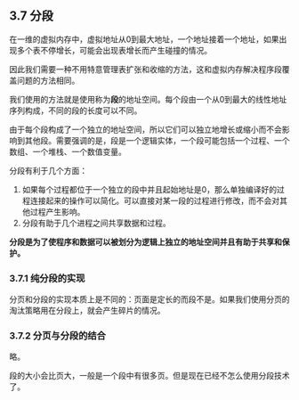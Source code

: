 ## 3.7 分段

在一维的虚拟内存中，虚拟地址从0到最大地址，一个地址接着一个地址，如果出现多个表不停增长，可能会出现表增长而产生碰撞的情况。

因此我们需要一种不用特意管理表扩张和收缩的方法，这和虚拟内存解决程序段覆盖问题的方法相同。

我们使用的方法就是使用称为**段**的地址空间。每个段由一个从0到最大的线性地址序列构成，不同的段的长度可以不同。

由于每个段构成了一个独立的地址空间，所以它们可以独立地增长或缩小而不会影响到其他段。需要强调的是，段是一个逻辑实体，一个段可能包括一个过程、一个数组、一个堆栈、一个数值变量。

分段有利于几个方面：
1. 如果每个过程都位于一个独立的段中并且起始地址是0，那么单独编译好的过程连接起来的操作可以简化。可以直接对某一段的过程进行修改，而不会对其他过程产生影响。
2. 分段有助于几个进程之间共享数据和过程。

**分段是为了使程序和数据可以被划分为逻辑上独立的地址空间并且有助于共享和保护。**

### 3.7.1 纯分段的实现

分页和分段的实现本质上是不同的：页面是定长的而段不是。如果我们使用分页的淘汰策略用在分段上，就会产生碎片的情况。

### 3.7.2 分页与分段的结合

略。

段的大小会比页大，一般是一个段中有很多页。但是现在已经不怎么使用分段技术了。